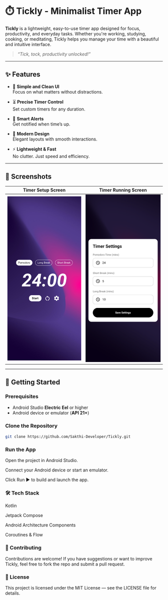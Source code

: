 # ⏱️ Tickly - Minimalist Timer App

**Tickly** is a lightweight, easy-to-use timer app designed for focus, productivity, and everyday tasks. Whether you're working, studying, cooking, or meditating, Tickly helps you manage your time with a beautiful and intuitive interface.

> *“Tick, tock, productivity unlocked!”*

---

## ✨ Features

- 🎯 **Simple and Clean UI**  
  Focus on what matters without distractions.

- ⏳ **Precise Timer Control**  
  Set custom timers for any duration.

- 🔔 **Smart Alerts**  
  Get notified when time’s up.

- 🎨 **Modern Design**  
  Elegant layouts with smooth interactions.

- ⚡ **Lightweight & Fast**  
  No clutter. Just speed and efficiency.

---

## 📸 Screenshots

| Timer Setup Screen | Timer Running Screen |
|-------------------|---------------------|
| ![Setup](https://raw.githubusercontent.com/Sakthi-Developer/Tickly/master/Screenshot_20250410-172413.png?raw=true) | ![Running](https://raw.githubusercontent.com/Sakthi-Developer/Tickly/master/Screenshot_20250410-172418.png?raw=true) |

---

## 🚀 Getting Started

### Prerequisites

- Android Studio **Electric Eel** or higher
- Android device or emulator (**API 21+**)

### Clone the Repository

```bash
git clone https://github.com/Sakthi-Developer/Tickly.git
```

### Run the App
Open the project in Android Studio.

Connect your Android device or start an emulator.

Click Run ▶️ to build and launch the app.

### 🛠️ Tech Stack
Kotlin

Jetpack Compose

Android Architecture Components

Coroutines & Flow

### 🤝 Contributing
Contributions are welcome!
If you have suggestions or want to improve Tickly, feel free to fork the repo and submit a pull request.

### 📄 License
This project is licensed under the MIT License — see the LICENSE file for details.
